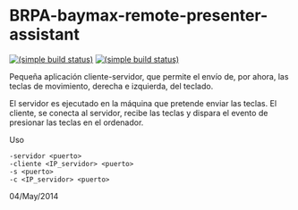 # BRPA-baymax-remote-presenter-assistant

[![(simple build status)](https://img.shields.io/badge/BRPA-v0.1-brightgreen.svg)]()
[![(simple build status)](https://img.shields.io/badge/build-passing-brightgreen.svg)]()

Pequeña aplicación cliente-servidor, que permite el envío de, por ahora, las teclas de movimiento, derecha e izquierda, del teclado. 

El servidor es ejecutado en la máquina que pretende enviar las teclas. El cliente, se conecta al servidor, recibe las teclas y dispara el evento de presionar las teclas en el ordenador.

 Uso
 
    -servidor <puerto>
    -cliente <IP_servidor> <puerto>
    -s <puerto>
    -c <IP_servidor> <puerto>


04/May/2014
